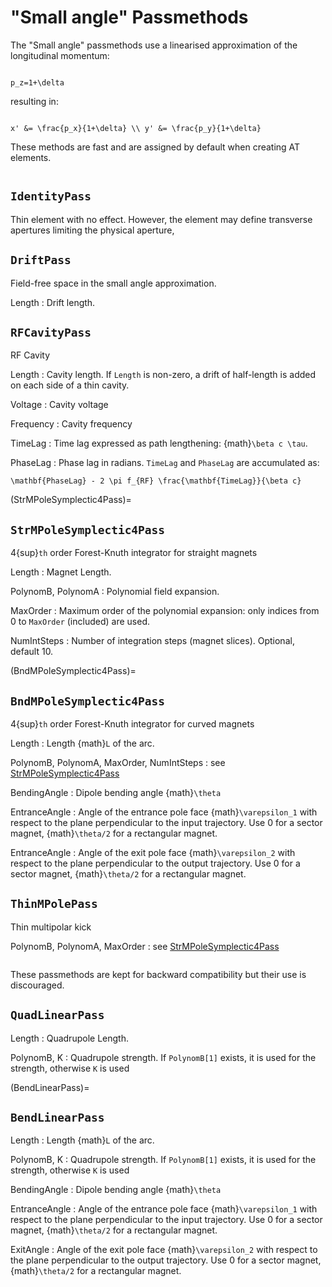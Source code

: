 # "Small angle" Passmethods

The "Small angle" passmethods use a linearised approximation of the longitudinal
momentum:
```{math}

p_z=1+\delta
```
resulting in:
```{math}

x' &= \frac{p_x}{1+\delta} \\ y' &= \frac{p_y}{1+\delta}
```
These methods are fast and are assigned by default when creating AT elements.

```{rubric} Default passmethods
```

## `IdentityPass`
Thin element with no effect. However, the element may define transverse apertures
limiting the physical aperture,

## `DriftPass`
Field-free space in the small angle approximation.

Length
: Drift length.

## `RFCavityPass`
RF Cavity

Length
: Cavity length. If `Length` is non-zero, a drift of half-length is added on each
side of a thin cavity.

Voltage
: Cavity voltage

Frequency
: Cavity frequency

TimeLag
: Time lag expressed as path lengthening: {math}`\beta c \tau`.

PhaseLag
: Phase lag in radians. `TimeLag` and `PhaseLag` are accumulated as:
  
  ```{math}
  \mathbf{PhaseLag} - 2 \pi f_{RF} \frac{\mathbf{TimeLag}}{\beta c}
  ```

(StrMPoleSymplectic4Pass)=
## `StrMPoleSymplectic4Pass`
4{sup}`th` order Forest-Knuth integrator for straight magnets

Length
: Magnet Length.

PolynomB, PolynomA
: Polynomial field expansion.

MaxOrder
: Maximum order of the polynomial expansion: only indices from 0 to `MaxOrder`
(included) are used.

NumIntSteps
: Number of integration steps (magnet slices). Optional, default 10.

(BndMPoleSymplectic4Pass)=
## `BndMPoleSymplectic4Pass`
4{sup}`th` order Forest-Knuth integrator for curved magnets

Length
: Length {math}`L` of the arc.

PolynomB, PolynomA, MaxOrder, NumIntSteps
: see [StrMPoleSymplectic4Pass](#StrMPoleSymplectic4Pass)

BendingAngle
: Dipole bending angle {math}`\theta`

EntranceAngle
: Angle of the entrance pole face {math}`\varepsilon_1` with respect to the plane
perpendicular to the input trajectory. Use 0 for a sector magnet,
{math}`\theta/2` for a rectangular magnet.

EntranceAngle
: Angle of the exit pole face {math}`\varepsilon_2` with respect to the plane
perpendicular to the output trajectory. Use 0 for a sector magnet,
{math}`\theta/2` for a rectangular magnet.

## `ThinMPolePass`
Thin multipolar kick

PolynomB, PolynomA, MaxOrder
: see [StrMPoleSymplectic4Pass](#StrMPoleSymplectic4Pass)

```{rubric} Linear passmethods
```
These passmethods are kept for backward compatibility but their use is discouraged.

## `QuadLinearPass`

Length
: Quadrupole Length.

PolynomB, K
: Quadrupole strength. If `PolynomB[1]` exists, it is used for the strength, otherwise
`K` is used

(BendLinearPass)=
## `BendLinearPass`

Length
: Length {math}`L` of the arc.

PolynomB, K
: Quadrupole strength. If `PolynomB[1]` exists, it is used for the strength, otherwise
`K` is used

BendingAngle
: Dipole bending angle {math}`\theta`

EntranceAngle
: Angle of the entrance pole face {math}`\varepsilon_1` with respect to the plane
perpendicular to the input trajectory. Use 0 for a sector magnet,
{math}`\theta/2` for a rectangular magnet.

ExitAngle
: Angle of the exit pole face {math}`\varepsilon_2` with respect to the plane
perpendicular to the output trajectory. Use 0 for a sector magnet,
{math}`\theta/2` for a rectangular magnet.
